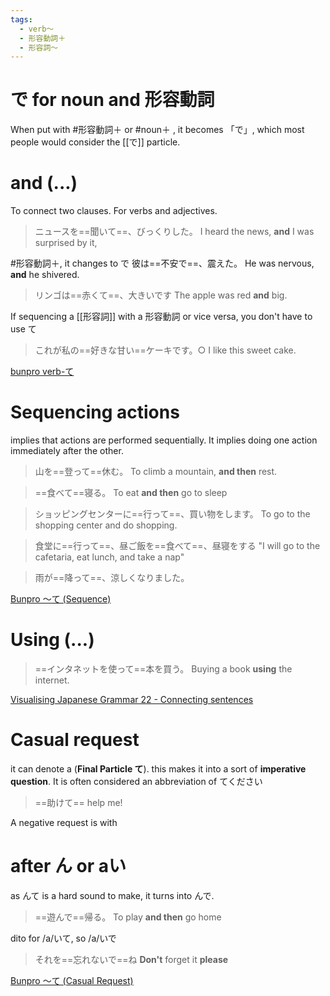 ```yaml
---
tags:
  - verb〜
  - 形容動詞＋
  - 形容詞〜
---
```

# で for noun and 形容動詞
When put with #形容動詞＋ or #noun＋ , it becomes 「で」, which most people would consider the [[で]] particle.
# and (...)
To connect two clauses. For verbs and adjectives.
>ニュースを==聞いて==、びっくりした。
>I heard the news, **and** I was surprised by it,

#形容動詞＋, it changes to で
彼は==不安で==、震えた。
He was nervous, **and** he shivered.

>リンゴは==赤くて==、大きいです
>The apple was red **and** big.

If sequencing a [[形容詞]] with a 形容動詞 or vice versa, you don't have to use て
>これが私の==好きな甘い==ケーキです。○
>I like this sweet cake.

[bunpro verb-て](https://bunpro.jp/grammar_points/verb-%E3%81%A6)

# Sequencing actions
implies that actions are performed sequentially. It implies doing one action immediately after the other.
>山を==登って==休む。
>To climb a mountain, **and then** rest.

>==食べて==寝る。
>To eat **and then** go to sleep

>ショッピングセンターに==行って==、買い物をします。
>To go to the shopping center and do shopping.

>食堂に==行って==、昼ご飯を==食べて==、昼寝をする
>"I will go to the cafetaria, eat lunch, and take a nap"

>雨が==降って==、涼しくなりました。

[Bunpro ～て (Sequence)](https://bunpro.jp/grammar_points/verb-%E3%81%A6-b)

# Using (...)
>==インタネットを使って==本を買う。
>Buying a book **using** the internet.

[Visualising Japanese Grammar 22 - Connecting sentences](https://www2.gwu.edu/~eall/vjgnew/22connectingsentences/22connectingsentences.html)
# Casual request
it can denote a (**Final Particle て**). this makes it into a sort of **imperative question**. It is often considered an abbreviation of てください
>==助けて==
>help me!

A negative request is with
# after ん or aい
as んて is a hard sound to make, it turns into んで.
>==遊んで==帰る。
>To play **and then** go home

dito for /a/いて, so /a/いで
>それを==忘れないで==ね
>**Don't** forget it **please**

[Bunpro ～て (Casual Request)](https://bunpro.jp/grammar_points/verb%E3%81%A6-request)

